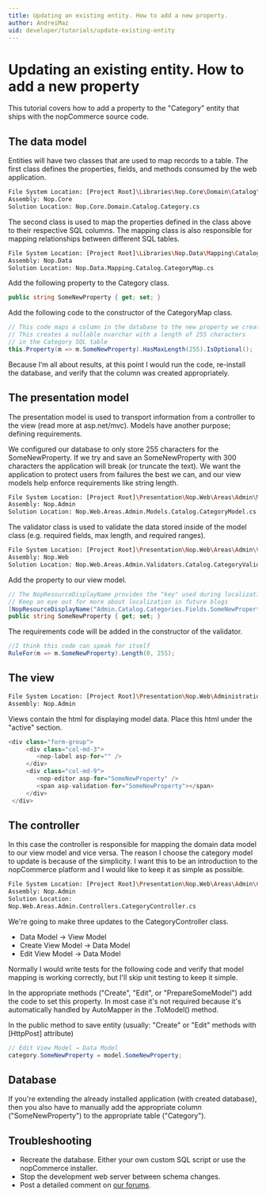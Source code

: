 ```yaml
---
title: Updating an existing entity. How to add a new property.
author: AndreiMaz
uid: developer/tutorials/update-existing-entity
---
```

# Updating an existing entity. How to add a new property

This tutorial covers how to add a property to the "Category" entity that ships with the nopCommerce source code.

## The data model

Entities will have two classes that are used to map records to a table. The first class defines the properties, fields, and methods consumed by the web application.

```sh
File System Location: [Project Root]\Libraries\Nop.Core\Domain\Catalog\Category.cs
Assembly: Nop.Core
Solution Location: Nop.Core.Domain.Catalog.Category.cs
```

The second class is used to map the properties defined in the class above to their respective SQL columns. The mapping class is also responsible for mapping relationships between different SQL tables.

```sh
File System Location: [Project Root]\Libraries\Nop.Data\Mapping\Catalog\CategoryMap.cs
Assembly: Nop.Data
Solution Location: Nop.Data.Mapping.Catalog.CategoryMap.cs
```

Add the following property to the Category class.

```csharp
public string SomeNewProperty { get; set; }
```

Add the following code to the constructor of the CategoryMap class.

```csharp
// This code maps a column in the database to the new property we created above
// This creates a nullable nvarchar with a length of 255 characters
// in the Category SQL table
this.Property(m => m.SomeNewProperty).HasMaxLength(255).IsOptional();
```

Because I’m all about results, at this point I would run the code, re-install the database, and verify that the column was created appropriately.

## The presentation model

The presentation model is used to transport information from a controller to the view (read more at asp.net/mvc). Models have another purpose; defining requirements.

We configured our database to only store 255 characters for the SomeNewProperty. If we try and save an SomeNewProperty with 300 characters the application will break (or truncate the text). We want the application to protect users from failures the best we can, and our view models help enforce requirements like string length.

```sh
File System Location: [Project Root]\Presentation\Nop.Web\Areas\Admin\Models\Catalog\CategoryModel.cs
Assembly: Nop.Admin
Solution Location: Nop.Web.Areas.Admin.Models.Catalog.CategoryModel.cs
```

The validator class is used to validate the data stored inside of the model class (e.g. required fields, max length, and required ranges).

```sh
File System Location: [Project Root]\Presentation\Nop.Web\Areas\Admin\Validators\Catalog\CategoryValidator.cs
Assembly: Nop.Web
Solution Location: Nop.Web.Areas.Admin.Validators.Catalog.CategoryValidator.cs
```

Add the property to our view model.

```csharp
// The NopResourceDisplayName provides the "key" used during localization
// Keep an eye out for more about localization in future blogs
[NopResourceDisplayName("Admin.Catalog.Categories.Fields.SomeNewProperty")]
public string SomeNewProperty { get; set; }
```

The requirements code will be added in the constructor of the validator.

```csharp
//I think this code can speak for itself
RuleFor(m => m.SomeNewProperty).Length(0, 255);
```

## The view

```sh
File System Location: [Project Root]\Presentation\Nop.Web\Administration\Views\Category\ _CreateOrUpdate.cshtml
Assembly: Nop.Admin
```

Views contain the html for displaying model data. Place this html under the "active" section.

```csharp
<div class="form-group">
     <div class="col-md-3">
        <nop-label asp-for="" />
     </div>
     <div class="col-md-9">
        <nop-editor asp-for="SomeNewProperty" />
        <span asp-validation-for="SomeNewProperty"></span>
     </div>
 </div>
```

## The controller

In this case the controller is responsible for mapping the domain data model to our view model and vice versa. The reason I choose the category model to update is because of the simplicity. I want this to be an introduction to the nopCommerce platform and I would like to keep it as simple as possible.

```sh
File System Location: [Project Root]\Presentation\Nop.Web\Areas\Admin\Controllers\CategoryController.cs
Assembly: Nop.Admin
Solution Location:
Nop.Web.Areas.Admin.Controllers.CategoryController.cs
```

We're going to make three updates to the CategoryController class.

* Data Model → View Model
* Create View Model → Data Model
* Edit View Model → Data Model

Normally I would write tests for the following code and verify that model mapping is working correctly, but I'll skip unit testing to keep it simple.

In the appropriate methods ("Create", "Edit", or "PrepareSomeModel") add the code to set this property. In most case it's not required because it's automatically handled by AutoMapper in the .ToModel() method.

In the public method to save entity (usually: "Create" or "Edit" methods with [HttpPost] attribute)

```csharp
// Edit View Model → Data Model
category.SomeNewProperty = model.SomeNewProperty;
```

## Database

If you're extending the already installed application (with created database), then you also have to manually add the appropriate column ("SomeNewProperty") to the appropriate table ("Category").

## Troubleshooting

* Recreate the database. Either your own custom SQL script or use the nopCommerce installer.
* Stop the development web server between schema changes.
* Post a detailed comment on [our forums](http://www.nopcommerce.com/boards/).
